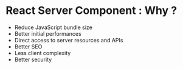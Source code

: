 <!-- .slide: class="two-column with-code" -->

# React Server Component : Why ?

- Reduce JavaScript bundle size
- Better initial performances
- Direct access to server resources and APIs
- Better SEO
- Less client complexity
- Better security
